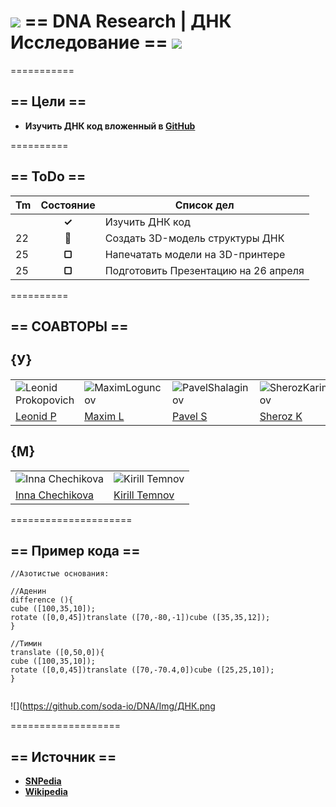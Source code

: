 # ![](https://avatars3.githubusercontent.com/u/4658189?s=30) == DNA Research | ДНК Исследование == ![](https://avatars3.githubusercontent.com/u/4658189?s=30)
===========

## == Цели ==

* **Изучить ДНК код вложенный в [GitHub](https://github.com)**

==========


## == ToDo ==

| Tm  | Состояние    |  Список дел                        |
|:----|:------------:|------------------------------------|
|     |  **✓**       | Изучить ДНК код                    |
| 22  |  **🚩**       | Создать 3D-модель структуры ДНК    |
| 25  |  **▢**       | Напечатать модели на 3D-принтере   |
| 25  |  **▢**       |Подготовить Презентацию на 26 апреля|


==========

## == СОАВТОРЫ ==


## {У}

|    |    |    |    |
|----|----|----|----|
|![Leonid Prokopovich](https://avatars2.githubusercontent.com/u/6639503?s=74)|![MaximLoguncov](https://avatars2.githubusercontent.com/u/3838734?s=74)|![PavelShalaginov](https://avatars0.githubusercontent.com/u/3833771?s=74)|![SherozKarimov](https://avatars0.githubusercontent.com/u/4226210?s=74)  
| [Leonid P](https://github.com/leonidprokopovich) | [Maxim L](https://github.com/MaximLoguncov) | [Pavel S](https://github.com/PavelShalaginov)|  [Sheroz K](https://github.com/SherozKarimov)  


## {M}

|    |    | 
|----|----|
|![Inna Chechikova](https://pbs.twimg.com/profile_images/2351222123/4hkg9tbwsz8zzztcrqkf_bigger.jpeg)|![Kirill Temnov](https://avatars1.githubusercontent.com/u/147170?s=74)
|[Inna Chechikova](https://twitter.com/Unsa2003)|[Kirill Temnov](https://github.com/KirillTemnov)

=====================

## == Пример кода ==

```
//Азотистые основания:

//Аденин
difference (){
cube ([100,35,10]);
rotate ([0,0,45])translate ([70,-80,-1])cube ([35,35,12]);
}

//Тимин
translate ([0,50,0]){
cube ([100,35,10]);
rotate ([0,0,45])translate ([70,-70.4,0])cube ([25,25,10]);
}


```

![](https://github.com/soda-io/DNA/Img/ДНК.png


===================


## == Источник ==

* **[SNPedia](www.snpedia.com)**
* **[Wikipedia](http://ru.wikipedia.org/wiki/%D0%94%D0%B5%D0%B7%D0%BE%D0%BA%D1%81%D0%B8%D1%80%D0%B8%D0%B1%D0%BE%D0%BD%D1%83%D0%BA%D0%BB%D0%B5%D0%B8%D0%BD%D0%BE%D0%B2%D0%B0%D1%8F_%D0%BA%D0%B8%D1%81%D0%BB%D0%BE%D1%82%D0%B0)**

